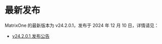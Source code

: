 # **最新发布**

MatrixOne 的最新版本为 v24.2.0.1，发布于 2024 年 12 月 10 日，详情请见：  

* [v24.2.0.1 发布公告](../Release-Notes/v24.2.0.1.md)
